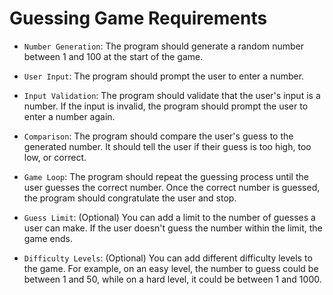 # Guessing Game Requirements

* `Number Generation`: The program should generate a random number between 1
and 100 at the start of the game.

* `User Input`: The program should prompt the user to enter a number.

* `Input Validation`: The program should validate that the user's input is a
number. If the input is invalid, the program should prompt the user to
enter a number again.

* `Comparison`: The program should compare the user's guess to the generated
number. It should tell the user if their guess is too high, too low, or
correct.

* `Game Loop`: The program should repeat the guessing process until the user
guesses the correct number. Once the correct number is guessed, the
program should congratulate the user and stop.

* `Guess Limit`: (Optional) You can add a limit to the number of guesses a
user can make. If the user doesn't guess the number within the limit,
the game ends.

* `Difficulty Levels`: (Optional) You can add different difficulty levels to
the game. For example, on an easy level, the number to guess could be
between 1 and 50, while on a hard level, it could be between 1 and 1000.
